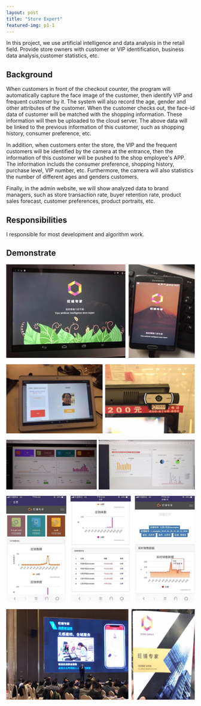 ```yaml
---
layout: post
title: "Store Expert"
featured-img: p1-1
---
```


In this project, we use artificial intelligence and data analysis in the retail field. Provide store owners with customer or VIP identification, business data analysis,customer statistics, etc. 

## Background 

When customers in front of the checkout counter, the program will automatically capture the face image of the customer, then identify VIP and frequent customer by it. The system will also record the age, gender and other attributes of the customer. When the customer checks out, the face-id data of customer will be matched with the shopping information. These information will then be uploaded to the cloud server. The above data will be linked to the previous information of this customer, such as shopping history, consumer preference, etc.

In addition, when customers enter the store, the VIP and the frequent customers will be identified by the camera at the entrance, then the information of this customer will be pushed to the shop employee's APP. The information includs the consumer preference, shopping history, purchase level, VIP number, etc. Furthermore, the camera will also statistics the number of different ages and genders customers.

Finally, in the admin website, we will show analyzed data to brand managers, such as store transaction rate, buyer retention rate, product sales forecast, customer preferences, product portraits, etc.

## Responsibilities

I responsible for most development and algorithm work.


## Demonstrate

![](/images/store_expert/p3.jpg)

![](/images/store_expert/p6.jpg)

![](/images/store_expert/p5.jpg)

![](/images/store_expert/p4.png)

![](/images/store_expert/p7.jpg)





